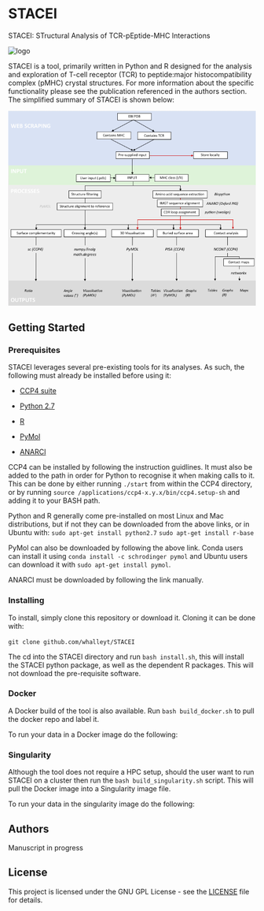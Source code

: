 # STACEI
STACEI: STructural Analysis of TCR-pEptide-MHC Interactions


![](https://github.com/WhalleyT/STACEI/blob/master/repo_files/logo.png?raw=true "logo")

STACEI is a tool, primarily written in Python and R designed for the analysis and exploration of T-cell receptor (TCR) to peptide:major histocompatibility complex (pMHC) crystal structures. For more information about the specific functionality please see the publication referenced in the authors section. The simplified summary of STACEI is shown below:

![](https://github.com/WhalleyT/STACEI/blob/master/repo_files/workflow.png?raw=true "STACEI workflow")


## Getting Started

### Prerequisites

STACEI leverages several pre-existing tools for its analyses. As such, the following must already be installed before using it:

* [CCP4 suite](http://www.ccp4.ac.uk/)

* [Python 2.7](https://www.python.org/download/releases/2.7/)

* [R](https://www.r-project.org/)

* [PyMol](https://www.schrodinger.com/suites/pymol)

* [ANARCI](http://opig.stats.ox.ac.uk/webapps/sabdab-sabpred/ANARCI.php)

CCP4 can be installed by following the instruction guidlines. It must also be added to the path in order for Python to recognise it when making calls to it. This can be done by either running `./start` from within the CCP4 directory, or by running `source /applications/ccp4-x.y.x/bin/ccp4.setup-sh` and adding it to your BASH path.

Python and R generally come pre-installed on most Linux and Mac distributions, but if not they can be downloaded from the above links, or in Ubuntu with:
`sudo apt-get install python2.7`
`sudo apt-get install r-base`

PyMol can also be downloaded by following the above link. Conda users can install it using `conda install -c schrodinger pymol` and Ubuntu users can download it with `sudo apt-get install pymol`.

ANARCI must be downloaded by following the link manually.


### Installing
To install, simply clone this repository or download it. Cloning it can be done with:

`git clone github.com/whalleyt/STACEI`

The cd into the STACEI directory and run `bash install.sh`, this will install the STACEI python package, as well as the dependent R packages. This will not download the pre-requisite software.

### Docker
A Docker build of the tool is also available. Run `bash build_docker.sh` to pull the docker repo and label it.

To run your data in a Docker image do the following:

<to add in >
  
### Singularity

Although the tool does not require a HPC setup, should the user want to run STACEI on a cluster then run the `bash build_singularity.sh` script. This will pull the Docker image into a Singularity image file.

To run your data in the singularity image do the following:

<to add in>

## Authors
Manuscript in  progress

## License

This project is licensed under the GNU GPL License - see the [LICENSE](LICENSE) file for details.
